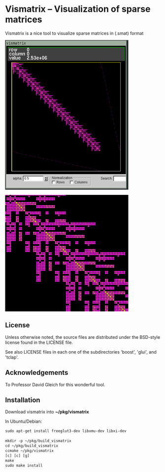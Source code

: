 # Vismatrix &ndash; Visualization of sparse matrices

Vismatrix is a nice tool to visualize sparse matrices in (.smat) format

<div id="container">
<p><img src="figs/fig01.png" width="400"></p>
<p><img src="figs/fig02.png" width="400"></p>
</div>

## License

Unless otherwise noted, the source files are distributed under the BSD-style license found in the
LICENSE file.

See also LICENSE files in each one of the subdirectories 'boost', 'glui', and 'tclap'.

## Acknowledgements

To Professor David Gleich for this wonderful tool.

## Installation

Download vismatrix into **~/pkg/vismatrix**

In Ubuntu/Debian:
```
sudo apt-get install freeglut3-dev libxmu-dev libxi-dev

mkdir -p ~/pkg/build_vismatrix
cd ~/pkg/build_vismatrix
ccmake ~/pkg/vismatrix
[c] [c] [g]
make
sudo make install
```
